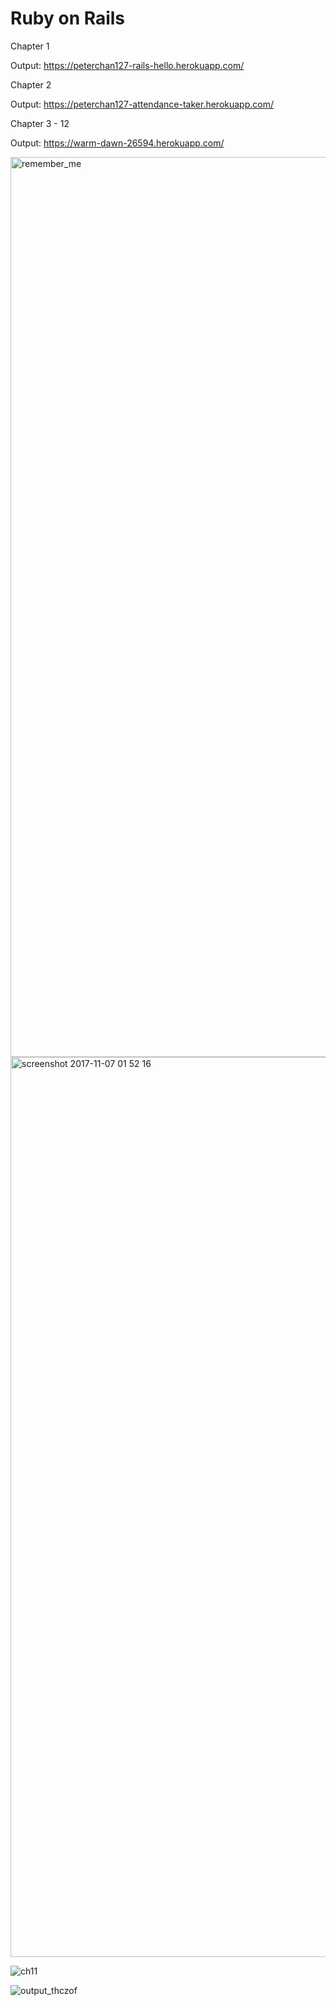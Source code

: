 # Ruby on Rails

Chapter 1 

Output: https://peterchan127-rails-hello.herokuapp.com/

Chapter 2

Output: https://peterchan127-attendance-taker.herokuapp.com/

Chapter 3 - 12

Output: https://warm-dawn-26594.herokuapp.com/

<img width="1440" alt="remember_me" src="https://user-images.githubusercontent.com/32804449/32138924-1bdf4cc2-bbf1-11e7-86a6-6b15a250bd26.png">

<img width="1440" alt="screenshot 2017-11-07 01 52 16" src="https://user-images.githubusercontent.com/32804449/32487569-e2526ec4-c35e-11e7-9290-35dd5b024519.png">

![ch11](https://user-images.githubusercontent.com/32804449/32528189-87264722-c3e6-11e7-9024-bfa66223d233.gif)

![output_thczof](https://user-images.githubusercontent.com/32804449/32534346-06475d7a-c40a-11e7-86ef-c827c2c4656f.gif)
